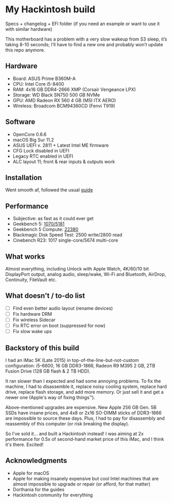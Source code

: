 # My Hackintosh build
Specs + changelog + EFI folder (if you need an example or want to use it with similar hardware)

This motherboard has a problem with a very slow wakeup from S3 sleep, it’s taking 8-10 seconds; I’ll have to find a new one and probably won’t update this repo anymore.

## Hardware
- Board: ASUS Prime B360M-A
- CPU: Intel Core i5-8400
- RAM: 4x16 GB DDR4-2666 XMP (Corsair Vengeance LPX)
- Storage: WD Black SN750 500 GB NVMe
- GPU: AMD Radeon RX 560 4 GB (MSI ITX AERO)
- Wireless: Broadcom BCM94360CD (Fenvi T919) 

## Software
- OpenCore 0.6.6
- macOS Big Sur 11.2
- ASUS UEFI v. 2811 + Latest Intel ME firmware
- CFG Lock disabled in UEFI
- Legacy RTC enabled in UEFI
- ALC layout 11; front & rear inputs & outputs work 

## Installation
Went smooth af, followed the usual [guide](https://dortania.github.io/OpenCore-Install-Guide/)

## Performance
- Subjective: as fast as it could ever get
- Geekbench 5: [1070/5181](https://browser.geekbench.com/v5/cpu/6126282)
- Geekbench 5 Compute: [22380](https://browser.geekbench.com/v5/compute/2304066)
- Blackmagic Disk Speed Test: 2500 write/2800 read
- Cinebench R23: 1017 single-core/5674 multi-core

## What works 
Almost everything, including Unlock with Apple Watch, 4K/60/10 bit DisplayPort output, analog audio, sleep/wake, Wi-Fi and Bluetooth, AirDrop, Continuity, FileVault etc.

## What doesn't / to-do list
- [ ] Find even better audio layout (rename devices)
- [ ] Fix hardware DRM
- [ ] Fix wireless Sidecar
- [ ] Fix RTC error on boot (suppressed for now)
- [ ] Fix slow wake ups

## Backstory of this build
I had an iMac 5K (Late 2015) in top-of-the-line-but-not-custom configuration: i5-6600, 16 GB DDR3-1866, Radeon R9 M395 2 GB, 2TB Fusion Drive (128 GB flash & 2 TB HDD).

It ran slower than I expected and had some annoying problems. To fix the machine, I had to disassemble it, replace noisy cooling system, replace hard drive, replace flash storage, and add more memory. Or just sell it and get a newer one (Apple's way of fixing things™).

Above-mentioned upgrades are expensive. New Apple 256 GB Gen. 5B SSDs have insane prices, and 4x8 or 2x16 SO-DIMM sticks of DDR3-1866 are impossible to source these days. Plus, I had to pay for disassembly and reassembly of this computer (or risk breaking the display). 

So I've sold it... and built a Hackintosh instead! I was aiming at 2x performance for 0.5x of second-hand market price of this iMac, and I think it's there. Excited! 

## Acknowledgments
* Apple for macOS
* Apple for making insanely expensive but cool Intel machines that are almost impossible to upgrade or repair (or afford, for that matter)
* Dorthania for the guides
* Hackintosh community for everything